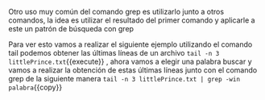 Otro uso muy común del comando grep es utilizarlo junto a otros comandos, la idea es utilizar el resultado del primer comando y aplicarle a este un patrón de búsqueda con grep

Para ver esto  vamos a realizar el siguiente ejemplo utilizando el comando tail  podemos obtener las últimas líneas de un archivo `tail -n 3 littlePrince.txt`{{execute}} , ahora vamos a elegir una palabra buscar y vamos a realizar la obtención de estas últimas líneas junto con el  comando grep de la siguiente manera `tail -n 3 littlePrince.txt | grep -win palabra`{{copy}}



